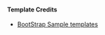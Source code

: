 #### Template Credits

* [ BootStrap Sample templates ](https://v4-alpha.getbootstrap.com/examples/starter-template/)